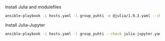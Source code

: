 Install Julia and modulefiles

```bash
ansible-playbook -i hosts.yaml -l group_puhti -e @julia/1.9.3.yaml --check julia.yaml
```

Install Julia-Jupyter

```bash
ansible-playbook -i hosts.yaml -l group_puhti --check julia-jupyter.yaml
```
